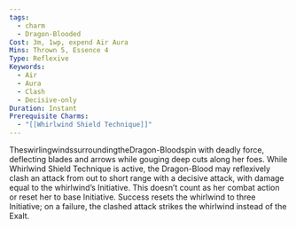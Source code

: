 ```yaml
---
tags:
  - charm
  - Dragon-Blooded
Cost: 3m, 1wp, expend Air Aura
Mins: Thrown 5, Essence 4
Type: Reflexive
Keywords:
  - Air
  - Aura
  - Clash
  - Decisive-only
Duration: Instant
Prerequisite Charms:
  - "[[Whirlwind Shield Technique]]"
---
```

TheswirlingwindssurroundingtheDragon-Bloodspin with deadly force, deflecting blades and arrows while gouging deep cuts along her foes. While Whirlwind Shield Technique is active, the Dragon-Blood may reflexively clash an attack from out to short range with a decisive attack, with damage equal to the whirlwind’s Initiative. This doesn’t count as her combat action or reset her to base Initiative. Success resets the whirlwind to three Initiative; on a failure, the clashed attack strikes the whirlwind instead of the Exalt.